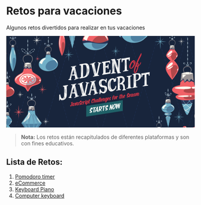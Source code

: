 # Retos para vacaciones
Algunos retos divertidos para realizar en tus vacaciones

<img src="./cover.png">

> **Nota:** Los retos están recapitulados de diferentes plataformas y son con fines educativos.

## Lista de Retos:

1. [Pomodoro timer](./01-pomodoro-timer/)
2. [eCommerce](./02-eCommerce/)
3. [Keyboard Piano](./03-keyboard-piano/)
4. [Computer keyboard](./04-computer-keyboard/)
